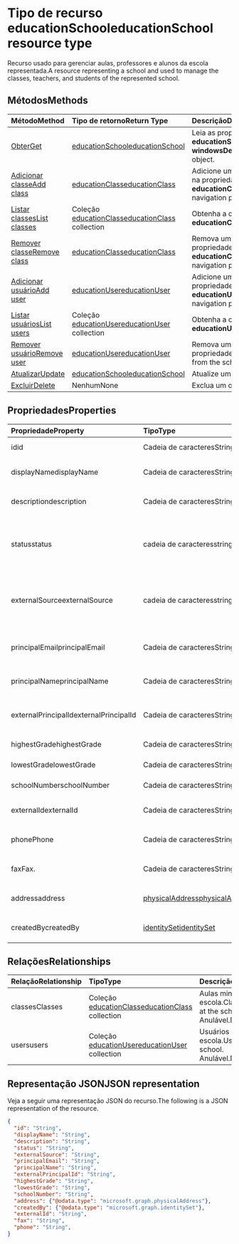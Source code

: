 # <a name="educationschool-resource-type"></a><span data-ttu-id="ce437-101">Tipo de recurso educationSchool</span><span class="sxs-lookup"><span data-stu-id="ce437-101">educationSchool resource type</span></span>

<span data-ttu-id="ce437-102">Recurso usado para gerenciar aulas, professores e alunos da escola representada.</span><span class="sxs-lookup"><span data-stu-id="ce437-102">A resource representing a school and used to manage the classes, teachers, and students of the represented school.</span></span>  


## <a name="methods"></a><span data-ttu-id="ce437-103">Métodos</span><span class="sxs-lookup"><span data-stu-id="ce437-103">Methods</span></span>

| <span data-ttu-id="ce437-104">Método</span><span class="sxs-lookup"><span data-stu-id="ce437-104">Method</span></span>           | <span data-ttu-id="ce437-105">Tipo de retorno</span><span class="sxs-lookup"><span data-stu-id="ce437-105">Return Type</span></span>    |<span data-ttu-id="ce437-106">Descrição</span><span class="sxs-lookup"><span data-stu-id="ce437-106">Description</span></span>|
|:---------------|:--------|:----------|
|[<span data-ttu-id="ce437-107">Obter</span><span class="sxs-lookup"><span data-stu-id="ce437-107">Get</span></span>](../api/educationschool_get.md) | [<span data-ttu-id="ce437-108">educationSchool</span><span class="sxs-lookup"><span data-stu-id="ce437-108">educationSchool</span></span>](educationschool.md) |<span data-ttu-id="ce437-109">Leia as propriedades e relações de um objeto **educationSchool**.</span><span class="sxs-lookup"><span data-stu-id="ce437-109">Read properties and relationships of the **windowsDefenderAdvancedThreatProtectionConfiguration** object.</span></span>|
|[<span data-ttu-id="ce437-110">Adicionar classe</span><span class="sxs-lookup"><span data-stu-id="ce437-110">Add class</span></span>](../api/educationschool_post_classes.md) |[<span data-ttu-id="ce437-111">educationClass</span><span class="sxs-lookup"><span data-stu-id="ce437-111">educationClass</span></span>](educationclass.md)| <span data-ttu-id="ce437-112">Adicione uma nova **educationClass** para a escola postando na propriedade de navegação de aulas.</span><span class="sxs-lookup"><span data-stu-id="ce437-112">Add a new **educationClass** for the school by posting to the classes navigation property.</span></span>|
|[<span data-ttu-id="ce437-113">Listar classes</span><span class="sxs-lookup"><span data-stu-id="ce437-113">List classes</span></span>](../api/educationschool_list_classes.md) |<span data-ttu-id="ce437-114">Coleção [educationClass](educationclass.md)</span><span class="sxs-lookup"><span data-stu-id="ce437-114">[educationClass](educationclass.md) collection</span></span>| <span data-ttu-id="ce437-115">Obtenha a coleção de objetos **educationClass**.</span><span class="sxs-lookup"><span data-stu-id="ce437-115">Get the **educationClass** object collection.</span></span>|
|[<span data-ttu-id="ce437-116">Remover classe</span><span class="sxs-lookup"><span data-stu-id="ce437-116">Remove class</span></span>](../api/educationschool_delete_classes.md) |[<span data-ttu-id="ce437-117">educationClass</span><span class="sxs-lookup"><span data-stu-id="ce437-117">educationClass</span></span>](educationclass.md)| <span data-ttu-id="ce437-118">Remova uma **educationClass** da escola por meio da propriedade de navegação de aulas.</span><span class="sxs-lookup"><span data-stu-id="ce437-118">Remove an **educationClass** from the school through the classes navigation property.</span></span>|
|[<span data-ttu-id="ce437-119">Adicionar usuário</span><span class="sxs-lookup"><span data-stu-id="ce437-119">Add user</span></span>](../api/educationschool_post_users.md) |[<span data-ttu-id="ce437-120">educationUser</span><span class="sxs-lookup"><span data-stu-id="ce437-120">educationUser</span></span>](educationuser.md)| <span data-ttu-id="ce437-121">Adicione um novo **educationUser** para a escola postando na propriedade de navegação de **usuários**.</span><span class="sxs-lookup"><span data-stu-id="ce437-121">Add a new **educationUser** for the school by posting to the **users** navigation property.</span></span>|
|[<span data-ttu-id="ce437-122">Listar usuários</span><span class="sxs-lookup"><span data-stu-id="ce437-122">List users</span></span>](../api/educationschool_list_users.md) |<span data-ttu-id="ce437-123">Coleção [educationUser](educationuser.md)</span><span class="sxs-lookup"><span data-stu-id="ce437-123">[educationUser](educationuser.md) collection</span></span>| <span data-ttu-id="ce437-124">Obtenha a coleção de objetos **educationUser**.</span><span class="sxs-lookup"><span data-stu-id="ce437-124">Get the **educationUser** object collection.</span></span>|
|[<span data-ttu-id="ce437-125">Remover usuário</span><span class="sxs-lookup"><span data-stu-id="ce437-125">Remove user</span></span>](../api/educationschool_delete_users.md) |[<span data-ttu-id="ce437-126">educationUser</span><span class="sxs-lookup"><span data-stu-id="ce437-126">educationUser</span></span>](educationuser.md)| <span data-ttu-id="ce437-127">Remova um **educationUser** da escola por meio da propriedade de navegação **users**.</span><span class="sxs-lookup"><span data-stu-id="ce437-127">Remove an **educationUser** from the school through the **users** navigation property.</span></span>|
|[<span data-ttu-id="ce437-128">Atualizar</span><span class="sxs-lookup"><span data-stu-id="ce437-128">Update</span></span>](../api/educationschool_update.md) | [<span data-ttu-id="ce437-129">educationSchool</span><span class="sxs-lookup"><span data-stu-id="ce437-129">educationSchool</span></span>](educationschool.md) |<span data-ttu-id="ce437-130">Atualize um objeto **educationSchool**.</span><span class="sxs-lookup"><span data-stu-id="ce437-130">Update an **event** object.</span></span> |
|[<span data-ttu-id="ce437-131">Excluir</span><span class="sxs-lookup"><span data-stu-id="ce437-131">Delete</span></span>](../api/educationschool_delete.md) | <span data-ttu-id="ce437-132">Nenhum</span><span class="sxs-lookup"><span data-stu-id="ce437-132">None</span></span> |<span data-ttu-id="ce437-133">Exclua um objeto **educationSchool**.</span><span class="sxs-lookup"><span data-stu-id="ce437-133">Delete an **event** object.</span></span> |

## <a name="properties"></a><span data-ttu-id="ce437-134">Propriedades</span><span class="sxs-lookup"><span data-stu-id="ce437-134">Properties</span></span>
| <span data-ttu-id="ce437-135">Propriedade</span><span class="sxs-lookup"><span data-stu-id="ce437-135">Property</span></span>     | <span data-ttu-id="ce437-136">Tipo</span><span class="sxs-lookup"><span data-stu-id="ce437-136">Type</span></span>   |<span data-ttu-id="ce437-137">Descrição</span><span class="sxs-lookup"><span data-stu-id="ce437-137">Description</span></span>|
|:---------------|:--------|:----------|
|<span data-ttu-id="ce437-138">id</span><span class="sxs-lookup"><span data-stu-id="ce437-138">id</span></span>|<span data-ttu-id="ce437-139">Cadeia de caracteres</span><span class="sxs-lookup"><span data-stu-id="ce437-139">String</span></span>|<span data-ttu-id="ce437-140">GUID desta escola.</span><span class="sxs-lookup"><span data-stu-id="ce437-140">GUID of this school.</span></span>|
|<span data-ttu-id="ce437-141">displayName</span><span class="sxs-lookup"><span data-stu-id="ce437-141">displayName</span></span>| <span data-ttu-id="ce437-142">Cadeia de caracteres</span><span class="sxs-lookup"><span data-stu-id="ce437-142">String</span></span>| <span data-ttu-id="ce437-143">Nome de exibição da escola.</span><span class="sxs-lookup"><span data-stu-id="ce437-143">Display name of the partner.</span></span>| 
|<span data-ttu-id="ce437-144">description</span><span class="sxs-lookup"><span data-stu-id="ce437-144">description</span></span>| <span data-ttu-id="ce437-145">Cadeia de caracteres</span><span class="sxs-lookup"><span data-stu-id="ce437-145">String</span></span> | <span data-ttu-id="ce437-146">Descrição da escola.</span><span class="sxs-lookup"><span data-stu-id="ce437-146">Description of the template.</span></span>| 
|<span data-ttu-id="ce437-147">status</span><span class="sxs-lookup"><span data-stu-id="ce437-147">status</span></span>| <span data-ttu-id="ce437-148">cadeia de caracteres</span><span class="sxs-lookup"><span data-stu-id="ce437-148">string</span></span>| <span data-ttu-id="ce437-149">Somente Leitura.</span><span class="sxs-lookup"><span data-stu-id="ce437-149">Read-only.</span></span> <span data-ttu-id="ce437-150">Os valores possíveis são: `inactive`, `active`, `expired`, `deleteable`.</span><span class="sxs-lookup"><span data-stu-id="ce437-150">Possible values are: `inactive`, `active`, `expired`, `deleteable`.</span></span>|
|<span data-ttu-id="ce437-151">externalSource</span><span class="sxs-lookup"><span data-stu-id="ce437-151">externalSource</span></span>| <span data-ttu-id="ce437-152">cadeia de caracteres</span><span class="sxs-lookup"><span data-stu-id="ce437-152">string</span></span>| <span data-ttu-id="ce437-153">Somente Leitura.</span><span class="sxs-lookup"><span data-stu-id="ce437-153">Read-only.</span></span>  <span data-ttu-id="ce437-154">Os valores possíveis são: `sis`, `manual`, `unknownFutureValue`.</span><span class="sxs-lookup"><span data-stu-id="ce437-154">Possible values are: `sis`, `manual`, `unknownFutureValue`.</span></span>|
|<span data-ttu-id="ce437-155">principalEmail</span><span class="sxs-lookup"><span data-stu-id="ce437-155">principalEmail</span></span>| <span data-ttu-id="ce437-156">Cadeia de caracteres</span><span class="sxs-lookup"><span data-stu-id="ce437-156">String</span></span>| <span data-ttu-id="ce437-157">Endereço de email da entidade de segurança.</span><span class="sxs-lookup"><span data-stu-id="ce437-157">Email address of the principal.</span></span>|
|<span data-ttu-id="ce437-158">principalName</span><span class="sxs-lookup"><span data-stu-id="ce437-158">principalName</span></span>| <span data-ttu-id="ce437-159">Cadeia de caracteres</span><span class="sxs-lookup"><span data-stu-id="ce437-159">String</span></span> | <span data-ttu-id="ce437-160">Nome da entidade de segurança.</span><span class="sxs-lookup"><span data-stu-id="ce437-160">Name of the principal.</span></span>|
|<span data-ttu-id="ce437-161">externalPrincipalId</span><span class="sxs-lookup"><span data-stu-id="ce437-161">externalPrincipalId</span></span>| <span data-ttu-id="ce437-162">Cadeia de caracteres</span><span class="sxs-lookup"><span data-stu-id="ce437-162">String</span></span> | <span data-ttu-id="ce437-163">ID da entidade de segurança no sistema de sincronização.</span><span class="sxs-lookup"><span data-stu-id="ce437-163">ID of principal in syncing system.</span></span> |
|<span data-ttu-id="ce437-164">highestGrade</span><span class="sxs-lookup"><span data-stu-id="ce437-164">highestGrade</span></span>|<span data-ttu-id="ce437-165">Cadeia de caracteres</span><span class="sxs-lookup"><span data-stu-id="ce437-165">String</span></span>| <span data-ttu-id="ce437-166">Ensino de nível mais alto.</span><span class="sxs-lookup"><span data-stu-id="ce437-166">Highest grade taught.</span></span> |
|<span data-ttu-id="ce437-167">lowestGrade</span><span class="sxs-lookup"><span data-stu-id="ce437-167">lowestGrade</span></span>|<span data-ttu-id="ce437-168">Cadeia de caracteres</span><span class="sxs-lookup"><span data-stu-id="ce437-168">String</span></span>| <span data-ttu-id="ce437-169">Ensino de nível mais baixo.</span><span class="sxs-lookup"><span data-stu-id="ce437-169">Lowest grade taught.</span></span> |
|<span data-ttu-id="ce437-170">schoolNumber</span><span class="sxs-lookup"><span data-stu-id="ce437-170">schoolNumber</span></span>|<span data-ttu-id="ce437-171">Cadeia de caracteres</span><span class="sxs-lookup"><span data-stu-id="ce437-171">String</span></span>| <span data-ttu-id="ce437-172">Número da escola.</span><span class="sxs-lookup"><span data-stu-id="ce437-172">School Number.</span></span>|
|<span data-ttu-id="ce437-173">externalId</span><span class="sxs-lookup"><span data-stu-id="ce437-173">externalId</span></span>|<span data-ttu-id="ce437-174">Cadeia de caracteres</span><span class="sxs-lookup"><span data-stu-id="ce437-174">String</span></span>| <span data-ttu-id="ce437-175">ID da escola no sistema de sincronização.</span><span class="sxs-lookup"><span data-stu-id="ce437-175">ID of school in syncing system.</span></span> |
|<span data-ttu-id="ce437-176">phone</span><span class="sxs-lookup"><span data-stu-id="ce437-176">Phone</span></span>|<span data-ttu-id="ce437-177">Cadeia de caracteres</span><span class="sxs-lookup"><span data-stu-id="ce437-177">String</span></span>| <span data-ttu-id="ce437-178">Número de telefone da escola.</span><span class="sxs-lookup"><span data-stu-id="ce437-178">Phone number of school.</span></span> |
|<span data-ttu-id="ce437-179">fax</span><span class="sxs-lookup"><span data-stu-id="ce437-179">Fax.</span></span>|<span data-ttu-id="ce437-180">Cadeia de caracteres</span><span class="sxs-lookup"><span data-stu-id="ce437-180">String</span></span>| <span data-ttu-id="ce437-181">Número de fax da escola.</span><span class="sxs-lookup"><span data-stu-id="ce437-181">Fax number of school.</span></span> |
|<span data-ttu-id="ce437-182">address</span><span class="sxs-lookup"><span data-stu-id="ce437-182">address</span></span>|[<span data-ttu-id="ce437-183">physicalAddress</span><span class="sxs-lookup"><span data-stu-id="ce437-183">physicalAddress</span></span>](physicaladdress.md)| <span data-ttu-id="ce437-184">Endereço da escola.</span><span class="sxs-lookup"><span data-stu-id="ce437-184">Address of the school.</span></span>|
|<span data-ttu-id="ce437-185">createdBy</span><span class="sxs-lookup"><span data-stu-id="ce437-185">createdBy</span></span>|[<span data-ttu-id="ce437-186">identitySet</span><span class="sxs-lookup"><span data-stu-id="ce437-186">identitySet</span></span>](identityset.md)|<span data-ttu-id="ce437-187">Entidade que criou a escola.</span><span class="sxs-lookup"><span data-stu-id="ce437-187">Entity who created the school.</span></span>|


## <a name="relationships"></a><span data-ttu-id="ce437-188">Relações</span><span class="sxs-lookup"><span data-stu-id="ce437-188">Relationships</span></span>
| <span data-ttu-id="ce437-189">Relação</span><span class="sxs-lookup"><span data-stu-id="ce437-189">Relationship</span></span> | <span data-ttu-id="ce437-190">Tipo</span><span class="sxs-lookup"><span data-stu-id="ce437-190">Type</span></span>   |<span data-ttu-id="ce437-191">Descrição</span><span class="sxs-lookup"><span data-stu-id="ce437-191">Description</span></span>|
|:---------------|:--------|:----------|
|<span data-ttu-id="ce437-192">classes</span><span class="sxs-lookup"><span data-stu-id="ce437-192">Classes</span></span>|<span data-ttu-id="ce437-193">Coleção [educationClass](educationclass.md)</span><span class="sxs-lookup"><span data-stu-id="ce437-193">[educationClass](educationclass.md) collection</span></span>| <span data-ttu-id="ce437-194">Aulas ministradas na escola.</span><span class="sxs-lookup"><span data-stu-id="ce437-194">Classes taught at the school.</span></span> <span data-ttu-id="ce437-195">Anulável.</span><span class="sxs-lookup"><span data-stu-id="ce437-195">Nullable.</span></span>|
|<span data-ttu-id="ce437-196">users</span><span class="sxs-lookup"><span data-stu-id="ce437-196">users</span></span>|<span data-ttu-id="ce437-197">Coleção [educationUser](educationuser.md)</span><span class="sxs-lookup"><span data-stu-id="ce437-197">[educationUser](educationuser.md) collection</span></span>| <span data-ttu-id="ce437-198">Usuários na escola.</span><span class="sxs-lookup"><span data-stu-id="ce437-198">Users in the school.</span></span> <span data-ttu-id="ce437-199">Anulável.</span><span class="sxs-lookup"><span data-stu-id="ce437-199">Nullable.</span></span>|

## <a name="json-representation"></a><span data-ttu-id="ce437-200">Representação JSON</span><span class="sxs-lookup"><span data-stu-id="ce437-200">JSON representation</span></span>

<span data-ttu-id="ce437-201">Veja a seguir uma representação JSON do recurso.</span><span class="sxs-lookup"><span data-stu-id="ce437-201">The following is a JSON representation of the resource.</span></span>

<!-- {
  "blockType": "resource",
  "optionalProperties": [

  ],
  "@odata.type": "microsoft.graph.educationSchool"
}-->

```json
{
  "id": "String",
  "displayName": "String",
  "description": "String",
  "status": "String",
  "externalSource": "String",
  "principalEmail": "String",
  "principalName": "String",
  "externalPrincipalId": "String",
  "highestGrade": "String",
  "lowestGrade": "String",
  "schoolNumber": "String",
  "address": {"@odata.type": "microsoft.graph.physicalAddress"},
  "createdBy": {"@odata.type": "microsoft.graph.identitySet"},
  "externalId": "String",
  "fax": "String",
  "phone": "String",
}
```

<!-- uuid: 8fcb5dbc-d5aa-4681-8e31-b001d5168d79
2015-10-25 14:57:30 UTC -->
<!-- {
  "type": "#page.annotation",
  "description": "educationSchool resource",
  "keywords": "",
  "section": "documentation",
  "tocPath": ""
}-->
